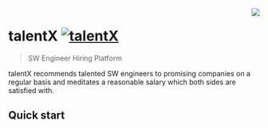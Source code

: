<img src="icon.png" align="right" />

# talentX [![talentX](https://img.shields.io/badge/SSAFY-2%EA%B8%B0-blue)](https://www.talentx.co.kr)

> SW Engineer Hiring Platform

talentX recommends talented SW engineers to promising companies on a regular basis and meditates a reasonable salary which both sides are satisfied with.

## Quick start
